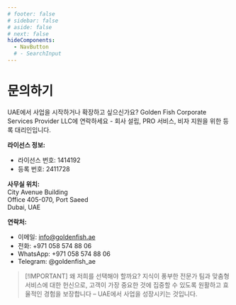 ```yaml
---
# footer: false
# sidebar: false
# aside: false
# next: false
hideComponents:
  - NavButton
  # - SearchInput
---
```


<!-- <p>
  <img src="/img/Logo.avif" alt="로고" width="100" height="100" style="margin-left: 50%;">
</p> -->

# 문의하기

UAE에서 사업을 시작하거나 확장하고 싶으신가요? Golden Fish Corporate Services Provider LLC에 연락하세요 - 회사 설립, PRO 서비스, 비자 지원을 위한 등록 대리인입니다.

**라이선스 정보:**

- 라이선스 번호: 1414192
- 등록 번호: 2411728

**사무실 위치:**  
City Avenue Building  
Office 405-070, Port Saeed  
Dubai, UAE

**연락처:**

- 이메일: info@goldenfish.ae
- 전화: +971 058 574 88 06
- WhatsApp: +971 058 574 88 06
- Telegram: @goldenfish_ae

<!-- WhatsApp us at [+971 058 574 88 06](https://wa.me/message/KDLD4FZVW7EUC1)
Telegram us at [@goldenfish_ae](https://t.me/goldenfish_ae) -->

> [!IMPORTANT] 왜 저희를 선택해야 할까요?
> 지식이 풍부한 전문가 팀과 맞춤형 서비스에 대한 헌신으로, 고객이 가장 중요한 것에 집중할 수 있도록 원활하고 효율적인 경험을 보장합니다 – UAE에서 사업을 성장시키는 것입니다.

<ContactForm buttonText="전문가와 상담하기" />
